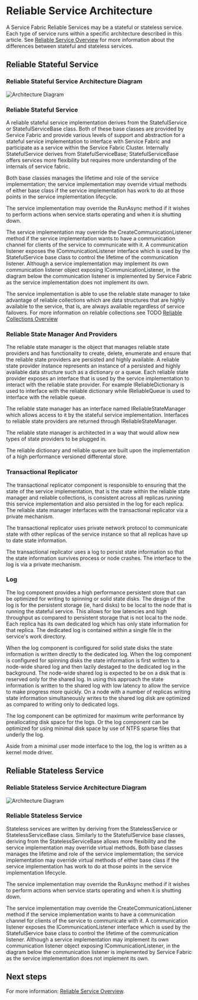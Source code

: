 <properties 
   pageTitle="service-fabric-fabsrv-platform-architecture" 
   description="High-level overview of the reliable service architecture" 
   services="service-fabric" 
   documentationCenter=".net" 
   authors="alanwar" 
   manager="richhas" 
   editor=""/>

<tags
   ms.service="service-fabric"
   ms.devlang="dotnet"
   ms.topic="article"
   ms.tgt_pltfrm="na"
   ms.workload="required" 
   ms.date="03/17/2015"
   ms.author="alanwar"/>

<properties
   pageTitle="Service Fabric Reliable Service Architecture"
   description="A conceptual overview of placement constraints in Service Fabric"
   services="Service-Fabric"
   documentationCenter=".net"
   authors="alanwar"
   manager="richhas"
   editor=""/>

<tags
   ms.service="Service-Fabric"
   ms.devlang="dotnet"
   ms.topic="article"
   ms.tgt_pltfrm="NA"
   ms.workload="NA"
   ms.date="04/13/2015"
   ms.author="alanwar"/>

# Reliable Service Architecture

A Service Fabric Reliable Services may be a stateful or stateless service. Each type of service runs within a specific architecture described in this article. 
See [Reliable Service Overview](../service-fabric-fabsrv-service-introduction) for more information about the differences between stateful and stateless services.

## Reliable Stateful Service

### Reliable Stateful Service Architecture Diagram
![Architecture Diagram](./media/service-fabric-fabsrv-platform-architecture/reliable-stateful-service-architecture.png)

### Reliable Stateful Service

A reliable stateful service implementation derives from the StatefulService or StatefulServiceBase class. Both of these base classes are provided by Service Fabric and
provide various levels of support and abstraction for a stateful service implementation to interface with Service Fabric and participate as a service within the Service Fabric Cluster. 
Internally StatefulService derives from StatefulServiceBase; StatefulServiceBase offers services more flexibility but requires more understanding of the internals of service fabric.


Both base classes manages the
lifetime and role of the service implememtation; the service implementation may override virtual methods of either base class if the service implementation has work to do
at those points in the service implementation lifecycle. 

The service implementation may override the RunAsync method if it wishes to perform actions when service starts operating and when it is shutting down.

The service implementation may override the CreateCommunicationListener method if the service implementation wants to have a communication channel for clients of the service to 
communicate with it. A communication listener exposes the ICommunicationListener interface which is used by the StatefulService base class to control the lifetime of the communication
listener. Although a service implementation may implement its own communication listener object exposing ICommunicationListener, in the diagram below the communication listener is
implemented by Service Fabric as the service implementation does not implement its own.

The service implementation is able to use the reliable state manager to take advantage of reliable collections which are data structures that are highly available to the service, 
that is, are always available regardless of service failovers. For more information on reliable collections see TODO [Reliable Collections Overview](../service-fabric-fabsrv-reliable-collections)


### Reliable State Manager And Providers

The reliable state manager is the object that manages reliable state providers and has functionality to create, delete, enumerate and ensure that the reliable state providers are
persisted and highly available. A reliable state provider instance represents an instance of a persisted and highly available data structure such as a 
dictionary or a queue. Each reliable state provider exposes an interface that is used by the service implementation to interact with the reliable state provider. For example 
IReliableDictionary is used to interface with the reliable dictionary while IReliableQueue is used to interface with the reliable queue.

The reliable state manager has an interface named IReliableStateManager which allows access to it by the stateful service implementation. Interfaces to reliable state providers
are returned through IReliableStateManager.  

The reliable state manager is architected in a way that would allow new types of state providers to be plugged in. 

The reliable dictionary and reliable queue are built upon the implementation of a high performance versioned differental store.

### Transactional Replicator

The transactional replicator component is responsible to ensuring that the state of the service implementation, that is the state within the reliable state manager and reliable collections,
is consistent across all replicas running this service implementation and also persisted in the log for each replica. The reliable state manager interfaces with the transactional replicator
via a private mechanism.

The transactional replicator uses private network protocol to communicate state with other replicas of the service instance so that all replicas have up to date state information.

The transactional replicator uses a log to persist state information so that the state information survives process or node crashes. The interface to the log is via a private mechanism. 

### Log

The log component provides a high performance persistent store that can be optimized for writing to spinning or solid state disks. The design of the log is for the persistent storage (ie, hard disks) 
to be local to
the node that is running the stateful service. This allows for low latencies and high throughput as compared to persistent storage that is not local to the node. Each replica has its own dedicated 
log which has only state information for that replica. The dedicated log is contained within a single file in the service's work directory.

When the log component is configured for solid state disks the state information is written directly to the dedicated log. When the log component is configured for spinning disks the
state information is first written to a node-wide shared log and then lazily destaged to the dedicated log in the background. The node-wide shared log is expected to be on a disk that
is reserved only for the shared log. In using this approach the state information is written to the shared log with low latency to allow the service to make progress more quickly. On
a node with a number of replicas writing state information simultaneously writes to the shared log disk are optimized as compared to writing only to dedicated logs.

The log component can be optimized for maximum write performance by preallocating disk space for the logs. Or the log component can be optimized for using minimal disk space by use
of NTFS sparse files that underly the log.

Aside from a minimal user mode interface to the log, the log is written as a kernel mode driver.

## Reliable Stateless Service

### Reliable Stateless Service Architecture Diagram
![Architecture Diagram](./media/service-fabric-fabsrv-platform-architecture/reliable-stateless-service-architecture.png)

### Reliable Stateless Service

Stateless services are written by deriving from the StatelessService or StatelessServiceBase class. Similarly to the StatefulService base classes, deriving from the StatelessServiceBase allows more flexibility 
and the service implementation may override virtual methods. Both base classes manages the
lifetime and role of the service implememtation; the service implementation may override virtual methods of either base class if the service implementation has work to do
at those points in the service implementation lifecycle. 

The service implementation may override the RunAsync method if it wishes to perform actions when service starts operating and when it is shutting down.

The service implementation may override the CreateCommunicationListener method if the service implementation wants to have a communication channel for clients of the service to 
communicate with it. A communication listener exposes the ICommunicationListener interface which is used by the StatefulService base class to control the lifetime of the communication
listener. Although a service implementation may implement its own communication listener object exposing ICommunicationListener, in the diagram below the communication listener is
implemented by Service Fabric as the service implementation does not implement its own.


<!--Every topic should have next steps and links to the next logical set of content to keep the customer engaged-->
## Next steps
For more information: [Reliable Service Overview](../service-fabric-fabsrv-service-overview).
